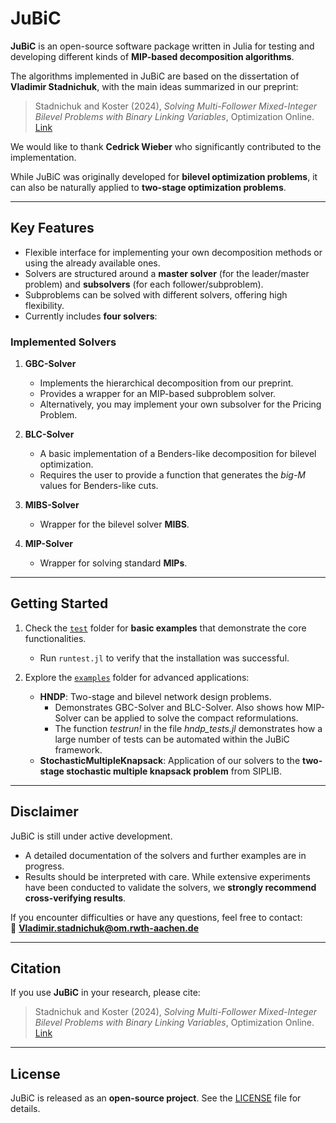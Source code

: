 # JuBiC

**JuBiC** is an open-source software package written in Julia for testing and developing different kinds of **MIP-based decomposition algorithms**.  

The algorithms implemented in JuBiC are based on the dissertation of **Vladimir Stadnichuk**, with the main ideas summarized in our preprint:  
> Stadnichuk and Koster (2024), *Solving Multi-Follower Mixed-Integer Bilevel Problems with Binary Linking Variables*, Optimization Online. [Link](https://optimization-online.org/?p=28877)

We would like to thank **Cedrick Wieber** who significantly contributed to the implementation.  

While JuBiC was originally developed for **bilevel optimization problems**, it can also be naturally applied to **two-stage optimization problems**.

---

## Key Features

- Flexible interface for implementing your own decomposition methods or using the already available ones.  
- Solvers are structured around a **master solver** (for the leader/master problem) and **subsolvers** (for each follower/subproblem).  
- Subproblems can be solved with different solvers, offering high flexibility.  
- Currently includes **four solvers**:

### Implemented Solvers

1. **GBC-Solver**  
   - Implements the hierarchical decomposition from our preprint.  
   - Provides a wrapper for an MIP-based subproblem solver.  
   - Alternatively, you may implement your own subsolver for the Pricing Problem.  

2. **BLC-Solver**  
   - A basic implementation of a Benders-like decomposition for bilevel optimization.  
   - Requires the user to provide a function that generates the *big-M* values for Benders-like cuts.  

3. **MIBS-Solver**  
   - Wrapper for the bilevel solver **MIBS**.  

4. **MIP-Solver**  
   - Wrapper for solving standard **MIPs**.  

---

## Getting Started

1. Check the [`test`](./test) folder for **basic examples** that demonstrate the core functionalities.  
   - Run `runtest.jl` to verify that the installation was successful.  

2. Explore the [`examples`](./examples) folder for advanced applications:  
   - **HNDP**: Two-stage and bilevel network design problems.  
     - Demonstrates GBC-Solver and BLC-Solver. Also shows how MIP-Solver can be applied to solve the compact reformulations.  
     - The function *testrun!* in the file *hndp_tests.jl* demonstrates how a large number of tests can be automated within the JuBiC framework.  
   - **StochasticMultipleKnapsack**: Application of our solvers to the **two-stage stochastic multiple knapsack problem** from SIPLIB.  

---

## Disclaimer

JuBiC is still under active development.  

- A detailed documentation of the solvers and further examples are in progress.  
- Results should be interpreted with care. While extensive experiments have been conducted to validate the solvers, we **strongly recommend cross-verifying results**.  

If you encounter difficulties or have any questions, feel free to contact:  
📧 **Vladimir.stadnichuk@om.rwth-aachen.de**  

---

## Citation

If you use **JuBiC** in your research, please cite:  

> Stadnichuk and Koster (2024), *Solving Multi-Follower Mixed-Integer Bilevel Problems with Binary Linking Variables*, Optimization Online. [Link](https://optimization-online.org/?p=28877)  

---

## License

JuBiC is released as an **open-source project**. See the [LICENSE](./LICENSE) file for details.  
